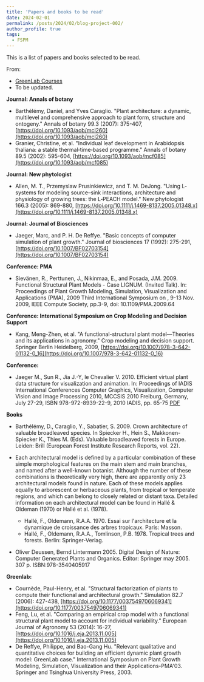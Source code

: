 ```yaml
---
title: 'Papers and books to be read'
date: 2024-02-01
permalink: /posts/2024/02/blog-project-002/
author_profile: true
tags:
  - FSPM
---
```


This is a list of papers and books selected to be read.

From:
  * [GreenLab Courses](https://greenlab.cirad.fr/GLUVED/html/index.html)
  * To be updated.

**Journal: Annals of botany**

* Barthélémy, Daniel, and Yves Caraglio. "Plant architecture: a dynamic, multilevel and comprehensive approach to plant form, structure and ontogeny." Annals of botany 99.3 (2007): 375-407, [https://doi.org/10.1093/aob/mcl260](https://doi.org/10.1093/aob/mcl260)
* Granier, Christine, et al. "Individual leaf development in Arabidopsis thaliana: a stable thermal‐time‐based programme." Annals of botany 89.5 (2002): 595-604, [https://doi.org/10.1093/aob/mcf085](https://doi.org/10.1093/aob/mcf085)

**Journal: New phytologist**

* Allen, M. T., Przemyslaw Prusinkiewicz, and T. M. DeJong. "Using L‐systems for modeling source–sink interactions, architecture and physiology of growing trees: the L‐PEACH model." New phytologist 166.3 (2005): 869-880, [https://doi.org/10.1111/j.1469-8137.2005.01348.x](https://doi.org/10.1111/j.1469-8137.2005.01348.x)

**Journal: Journal of Biosciences**
* Jaeger, Marc, and P. H. De Reffye. "Basic concepts of computer simulation of plant growth." Journal of biosciences 17 (1992): 275-291, [https://doi.org/10.1007/BF02703154](https://doi.org/10.1007/BF02703154)

**Conference: PMA**
* Sievänen, R., Perttunen, J., Nikinmaa, E., and Posada, J.M. 2009. Functional Structural Plant Models - Case LIGNUM. (Invited Talk). In: Proceedings of Plant Growth Modeling, Simulation, Visualization and Applications (PMA), 2009 Third International Symposium on , 9-13 Nov. 2009, IEEE Compute Society, pp.3-9, doi: 10.1109/PMA.2009.64

**Conference: International Symposium on Crop Modeling and Decision Support**
* Kang, Meng-Zhen, et al. "A functional-structural plant model—Theories and its applications in agronomy." Crop modeling and decision support. Springer Berlin Heidelberg, 2009, [https://doi.org/10.1007/978-3-642-01132-0_16](https://doi.org/10.1007/978-3-642-01132-0_16)


**Conference:**
* Jaeger M., Sun R., Jia J.-Y, le Chevalier V. 2010. Efficient virtual plant data structure for visualization and animation. In: Proceedings of IADIS International Conferences Computer Graphics, Visualization, Computer Vision and Image Processing 2010, MCCSIS 2010 Freiburg, Germany, July 27-29, ISBN 978-972-8939-22-9, 2010 IADIS, pp. 65-75 [PDF](https://greenlab.cirad.fr/GLUVED/html/bibliography/J_Jaeg_10.pdf)

**Books**

* Barthélémy, D., Caraglio, Y., Sabatier, S. 2009. Crown architecture of valuable broadleaved species. In Spiecker H., Hein S., Makkonen-Spiecker K., Thies M. (Eds). Valuable broadleaved forests in Europe. Leiden: Brill (European Forest Institute Research Reports, vol. 22).

* Each architectural model is defined by a particular combination of these simple morphological features on the main stem and main branches, and named after a well-known botanist. Although the number of these combinations is theoretically very high, there are apparently only 23 architectural models found in nature. Each of these models applies equally to arborescent or herbaceous plants, from tropical or temperate regions, and which can belong to closely related or distant taxa. Detailed information on each architectural model can be found in Hallé & Oldeman (1970) or Hallé et al. (1978).
  * Hallé, F., Oldemann, R.A.A. 1970. Essai sur l'architecture et la dynamique de croissance des arbres tropicaux. Paris: Masson.
  * Hallé, F., Oldemann, R.A.A., Tomlinson, P.B. 1978. Tropical trees and forests. Berlin: Springer-Verlag.

* Oliver Deussen, Bernd Lintermann 2005. Digital Design of Nature: Computer Generated Plants and Organics. Editor: Springer may 2005. 307 p. ISBN:978-3540405917


**Greenlab:**
* Cournède, Paul-Henry, et al. "Structural factorization of plants to compute their functional and architectural growth." Simulation 82.7 (2006): 427-438, [https://doi.org/10.1177/0037549706069341](https://doi.org/10.1177/0037549706069341)
* Feng, Lu, et al. "Comparing an empirical crop model with a functional structural plant model to account for individual variability." European Journal of Agronomy 53 (2014): 16-27, [https://doi.org/10.1016/j.eja.2013.11.005](https://doi.org/10.1016/j.eja.2013.11.005)
* De Reffye, Philippe, and Bao-Gang Hu. "Relevant qualitative and quantitative choices for building an efficient dynamic plant growth model: GreenLab case." International Symposium on Plant Growth Modeling, Simulation, Visualization and their Applications-PMA'03. Springer and Tsinghua University Press, 2003.